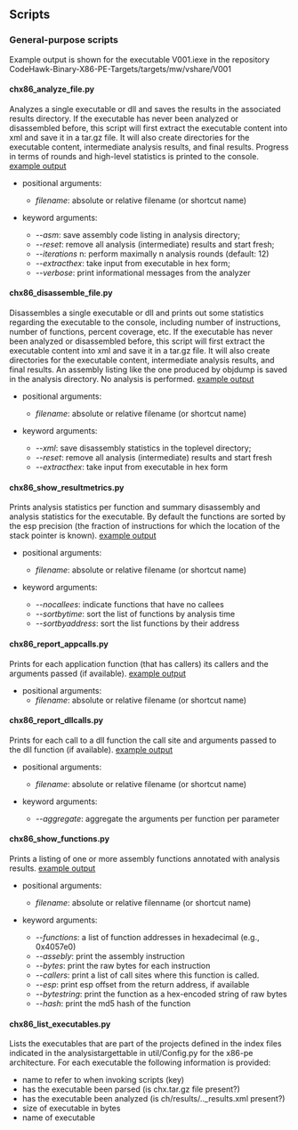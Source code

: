 ## Scripts

### General-purpose scripts

Example output is shown for the executable V001.iexe in the repository
CodeHawk-Binary-X86-PE-Targets/targets/mw/vshare/V001

#### chx86_analyze_file.py
Analyzes a single executable or dll and saves the results in the associated results directory.
If the executable has never been analyzed or disassembled before, this script will first
extract the executable content into xml and save it in a tar.gz file. It will also create
directories for the executable content, intermediate analysis results, and final results.
Progress in terms of rounds and high-level statistics is printed to
the console. [example output](example_output/analysis_output.txt)
- positional arguments:
  - *filename*: absolute or relative filename (or shortcut name)


- keyword arguments:
  - *--asm*: save assembly code listing in analysis directory;
  - *--reset*: remove all analysis (intermediate) results and start fresh;
  - *--iterations* n: perform maximally n analysis rounds (default: 12)
  - *--extracthex*: take input from executable in hex form;
  - *--verbose*: print informational messages from the analyzer

#### chx86_disassemble_file.py
Disassembles a single executable or dll and prints out some statistics regarding the
executable to the console, including number of instructions, number of functions,
percent coverage, etc.
If the executable has never been analyzed or disassembled before, this script will first
extract the executable content into xml and save it in a tar.gz file. It will also create
directories for the executable content, intermediate analysis results,
and final results. An assembly listing like the one produced by
objdump is saved in the analysis directory. No analysis is performed.
[example output](example_output/disassembly_output.txt)
- positional arguments:
  - *filename*: absolute or relative filename (or shortcut name)


- keyword arguments:
  - *--xml*: save disassembly statistics in the toplevel directory;
  - *--reset*: remove all analysis (intermediate) results and start fresh
  - *--extracthex*: take input from executable in hex form

#### chx86_show_resultmetrics.py
Prints analysis statistics per function and summary disassembly and
analysis statistics for the
executable. By default the functions are sorted by the esp precision
(the fraction of instructions for which the location of the stack
pointer is known). [example output](example_output/resultmetrics_output.txt)
- positional arguments:
  - *filename*: absolute or relative filename (or shortcut name)


- keyword arguments:
  - *--nocallees*: indicate functions that have no callees
  - *--sortbytime*: sort the list of functions by analysis time
  - *--sortbyaddress*: sort the list functions by their address
  
#### chx86_report_appcalls.py
Prints for each application function (that has callers) its callers
and the arguments passed (if available).
[example output](example_output/appcalls_output.txt)
- positional arguments:
  - *filename*: absolute or relative filename (or shortcut name)


#### chx86_report_dllcalls.py
Prints for each call to a dll function the call site and arguments passed
to the dll function (if available).
[example output](example_output/dllcalls_output.txt)
- positional arguments:
  - *filename*: absolute or relative filename (or shortcut name)


- keyword arguments:
  - *--aggregate*: aggregate the arguments per function per parameter


#### chx86_show_functions.py
Prints a listing of one or more assembly functions annotated with
analysis
results. [example output](example_output/showfunctions_output.txt)
- positional arguments:
  - *filename*: absolute or relative filenname (or shortcut name)


- keyword arguments:
  - *--functions*: a list of function addresses in hexadecimal (e.g.,
  0x4057e0)
  - *--assebly*: print the assembly instruction
  - *--bytes*: print the raw bytes for each instruction
  - *--callers*: print a list of call sites where this function is
  called.
  - *--esp*: print esp offset from the return address, if available
  - *--bytestring*: print the function as a hex-encoded string of raw
  bytes
  - *--hash*: print the md5 hash of the function

#### chx86_list_executables.py
Lists the executables that are part of the projects defined in the
index files indicated in the analysistargettable in util/Config.py for the x86-pe
architecture. For each executable the
following information is provided:
- name to refer to when invoking scripts (key)
- has the executable been parsed (is chx.tar.gz file present?)
- has the executable been analyzed (is ch/results/.._results.xml present?)
- size of executable in bytes
- name of executable
